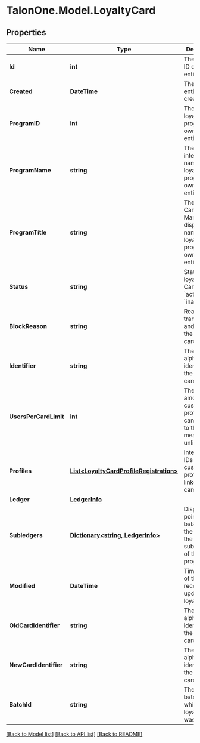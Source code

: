 # TalonOne.Model.LoyaltyCard
## Properties

Name | Type | Description | Notes
------------ | ------------- | ------------- | -------------
**Id** | **int** | The internal ID of this entity. | 
**Created** | **DateTime** | The time this entity was created. | 
**ProgramID** | **int** | The ID of the loyalty program that owns this entity. | 
**ProgramName** | **string** | The integration name of the loyalty program that owns this entity. | [optional] 
**ProgramTitle** | **string** | The Campaign Manager-displayed name of the loyalty program that owns this entity. | [optional] 
**Status** | **string** | Status of the loyalty card. Can be &#x60;active&#x60; or &#x60;inactive&#x60;.  | 
**BlockReason** | **string** | Reason for transferring and blocking the loyalty card.  | [optional] 
**Identifier** | **string** | The alphanumeric identifier of the loyalty card.  | 
**UsersPerCardLimit** | **int** | The max amount of customer profiles that can be linked to the card. 0 means unlimited.  | 
**Profiles** | [**List&lt;LoyaltyCardProfileRegistration&gt;**](LoyaltyCardProfileRegistration.md) | Integration IDs of the customers profiles linked to the card. | [optional] 
**Ledger** | [**LedgerInfo**](LedgerInfo.md) |  | [optional] 
**Subledgers** | [**Dictionary&lt;string, LedgerInfo&gt;**](LedgerInfo.md) | Displays point balances of the card in the subledgers of the loyalty program. | [optional] 
**Modified** | **DateTime** | Timestamp of the most recent update of the loyalty card. | [optional] 
**OldCardIdentifier** | **string** | The alphanumeric identifier of the loyalty card.  | [optional] 
**NewCardIdentifier** | **string** | The alphanumeric identifier of the loyalty card.  | [optional] 
**BatchId** | **string** | The ID of the batch in which the loyalty card was created. | [optional] 

[[Back to Model list]](../README.md#documentation-for-models) [[Back to API list]](../README.md#documentation-for-api-endpoints) [[Back to README]](../README.md)

